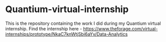 # Quantium-virtual-internship
This is the repository containing the work I did during my Quantium virtual internship. Find the internship here - https://www.theforage.com/virtual-internships/prototype/NkaC7knWtjSbi6aYv/Data-Analytics
